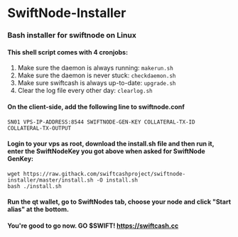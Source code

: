# SwiftNode-Installer
### Bash installer for swiftnode on Linux

#### This shell script comes with 4 cronjobs: 
1. Make sure the daemon is always running: `makerun.sh`
2. Make sure the daemon is never stuck: `checkdaemon.sh`
3. Make sure swiftcash is always up-to-date: `upgrade.sh`
4. Clear the log file every other day: `clearlog.sh`

#### On the client-side, add the following line to swiftnode.conf

`SN01 VPS-IP-ADDRESS:8544 SWIFTNODE-GEN-KEY COLLATERAL-TX-ID COLLATERAL-TX-OUTPUT`

#### Login to your vps as root, download the install.sh file and then run it, enter the SwiftNodeKey you got above when asked for SwiftNode GenKey:
```
wget https://raw.githack.com/swiftcashproject/swiftnode-installer/master/install.sh -O install.sh
bash ./install.sh
```

#### Run the qt wallet, go to SwiftNodes tab, choose your node and click "Start alias" at the bottom.

#### You're good to go now. GO $SWIFT! https://swiftcash.cc
